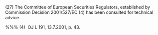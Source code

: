 (27) The Committee of European Securities Regulators, established by Commission Decision 2001/527/EC (4) has been consulted for technical advice.

%%% (4)  OJ L 191, 13.7.2001, p. 43.